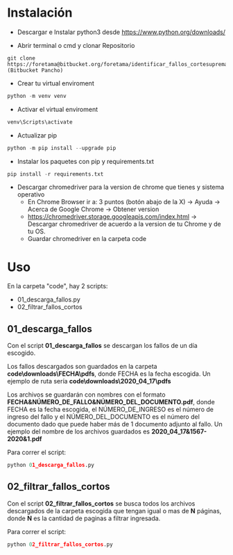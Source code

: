 # Instalación #

* Descargar e Instalar python3 desde https://www.python.org/downloads/

* Abrir terminal o cmd y clonar Repositorio
```
git clone https://foretama@bitbucket.org/foretama/identificar_fallos_cortesuprema.git (Bitbucket Pancho)
```
* Crear tu virtual enviroment
```python
python -m venv venv
```
* Activar el virtual enviroment

```python
venv\Scripts\activate
```
* Actualizar pip
```python
python -m pip install --upgrade pip
```
* Instalar los paquetes con pip y requirements.txt
```python
pip install -r requirements.txt
```
* Descargar chromedriver para la version de chrome que tienes y sistema operativo
    * En Chrome Browser ir a: 3 puntos (botón abajo de la X) -> Ayuda -> Acerca de Google Chrome -> Obtener version
    * https://chromedriver.storage.googleapis.com/index.html -> Descargar chromedriver de acuerdo a la version de tu Chrome y de tu OS.
    * Guardar chromedriver en la carpeta code

# Uso #

En la carpeta "code", hay 2 scripts:

* 01_descarga_fallos.py
* 02_filtrar_fallos_cortos

## 01_descarga_fallos

Con el script **01_descarga_fallos** se descargan los fallos de un día escogido.

Los fallos descargados son guardados en la carpeta **code\downloads\FECHA\pdfs**, donde FECHA es la fecha escogida. Un ejemplo de ruta sería **code\downloads\2020_04_17\pdfs**

Los archivos se guardarán con nombres con el formato **FECHA&NÚMERO_DE_FALLO&NÚMERO_DEL_DOCUMENTO.pdf**, donde FECHA es la fecha escogida, el NÚMERO_DE_INGRESO es el número de ingreso del fallo y el NÚMERO_DEL_DOCUMENTO es el número del documento dado que puede haber más de 1 documento adjunto al fallo. Un ejemplo del nombre de los archivos guardados es **2020_04_17&1567-2020&1.pdf**

Para correr el script:
```python
python 01_descarga_fallos.py
```

## 02_filtrar_fallos_cortos

Con el script **02_filtrar_fallos_cortos** se busca todos los archivos descargados de la carpeta escogida que tengan igual o mas de **N** páginas, donde **N** es la cantidad de paginas a filtrar ingresada.

Para correr el script:
```python
python 02_filtrar_fallos_cortos.py
```
